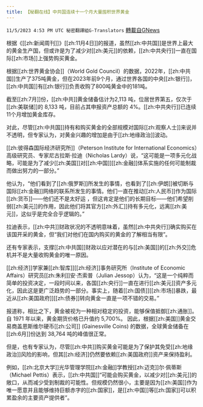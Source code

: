 ```yaml
---
title: 【秘翻在线】中共国连续十一个月大量囤积世界黄金
---
```

`11/5/2023 4:53 PM UTC 秘密翻譯組G-Translators` [轉載自GNews](https://gnews.org/articles/1925526)

        

根据《[[zh:新闻周刊]]》[[zh:11月4日]]的报道，虽然[[zh:中共国]]是世界上最大的黄金生产国，但或许是为了减少对[[zh:美元]]的依赖，[[zh:中共央行]]一直在国际[[zh:市场]]上强势购买黄金。

根据[[zh:世界黄金协会]]（World Gold Council）的数据，2022年，[[zh:中共国]]生产了375吨黄金，但在2023年前9个月，通过世界各国的中央[[zh:银行]]，[[zh:中共国]]有[[zh:银行]]负责收购了800吨黄金中的181吨。

截至[[zh:7月]]份，[[zh:中共]]黄金储备估计为2,113 吨，位居世界第五，仅次于[[zh:美联储]]的 8,133 吨，目前占其申报资产总额的 4%。[[zh:中共央行]]已连续11个月增加黄金库存。

对此，尽管[[zh:中共国]]持有和购买黄金的全部规模对国际[[zh:观察人士]]来说并不透明，但专家认为，对黄金兴趣的增加是由于[[zh:地缘政治]]波动。

[[zh:彼得森国际经济研究所]]（Peterson Institute for International Economics）高级研究员、专家尼古拉斯·拉迪（Nicholas Lardy）说，“这可能是一项多元化战略，可能是为了减少[[zh:美国]]对[[zh:中国]][[zh:金融]]体系实施的任何可能制裁而做出努力的一部分。”

他认为，“他们看到了[[zh:俄罗斯]]所发生的事情，也看到了[[zh:伊朗]]被切断与国际[[zh:金融]]网络的联系所发生的事情。他们一直在推动[[zh:人民币]]作为国际[[zh:货币]]——他们还不是太好运 ，但这肯定是他们的长期目标——他们希望削弱[[zh:美元]]的作用，因此他们将其官方[[zh:外汇]]持有多元化，远离[[zh:美元]]，这似乎是完全合乎逻辑的。”

拉迪表示，[[zh:中共]]财政状况的不透明意味着，虽然[[zh:中共央行]]确实购买在该国开采的黄金，但“我们对他们在国内购买的黄金的了解相当有限”。

还有专家表示，支撑[[zh:中共国]]财政以应对潜在的与[[zh:美国]]的[[zh:外交]]危机并不是大量收购黄金的唯一原因。

[[zh:经济]]学家兼[[zh:智库]][[zh:经济]]事务研究所（Institute of Economic Affairs）研究员[[zh:朱利]]安·杰索普（Julian Jessop）认为，“这是一个纯粹而简单的投资决定，一段时间以来，各国[[zh:央行]]一直在进行[[zh:美元]]资产多元化，因此这是更广泛趋势的一部分。事实上，随着[[zh:国债]][[zh:市场]]暴跌，最近从[[zh:美国政府]][[zh:债券]]转向黄金一直是一项不错的交易。”

报道称，相比之下，黄金被视为一种相对稳定的投资，能够保值抵御[[zh:通胀]]。自 1971 年以来，黄金期货价格已升值约 5,700%。 因此，根据[[zh:美国]]黄金交易商盖恩斯维尔硬币[[zh:公司]] (Gainesville Coins) 的数据，全球黄金储备在[[zh:6月]]份达到 38,764 吨的峰值很正常。

但是，也有专家认为，尽管[[zh:中共]]购买黄金可能是为了保护其免受[[zh:地缘政治]]风险的影响，但其[[zh:经济]]仍然要依赖[[zh:美国政府]]资产来保持盈利。

例如，[[zh:北京大学]]光华管理学院[[zh:金融]]学教授[[zh:迈克]]尔·佩蒂斯（Michael Pettis）表示，[[zh:中共国]]“可能会购买黄金，以减少对[[zh:美元]]的敞口，从而减少受到制裁的可能性。但规模仍然很小，主要是因为[[zh:美国]]作为唯一愿意并且能够维持巨额赤字的[[zh:国家]]，是[[zh:中国]]等[[zh:国家]]可以积累盈余的主要资产提供者”。
